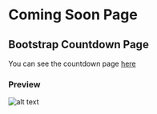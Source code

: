 # Coming Soon Page

## Bootstrap Countdown Page

You can see the countdown page [here](https://marcelosanchez.github.io/coming-soon-page-b4/ "Count Down Page")

### Preview

![alt text](https://raw.githubusercontent.com/marcelosanchez/comming-soon-page-b4/master/src/img/preview.png)
